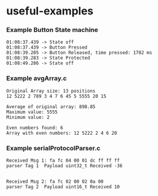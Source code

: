 # useful-examples

### Example Button State machine

```
01:08:37.439 -> State off
01:08:37.439 -> Button Pressed
01:08:39.205 -> Button Released, time pressed: 1782 ms
01:08:39.283 -> State Protected
01:08:49.286 -> State off
```


### Example avgArray.c
```
Original Array size: 13 positions
12 5222 2 789 3 4 7 6 45 5 5555 20 15 

Average of original array: 898.85
Maximum value: 5555
Minimum value: 2

Even numbers found: 6
Array with even numbers: 12 5222 2 4 6 20 
```

### Example serialProtocolParser.c

```
Received Msg 1: fa fc 04 00 01 dc ff ff ff 
parser Tag 1  Payload uint32_t Received -36 


Received Msg 2: fa fc 02 00 02 0a 00 
parser Tag 2  Payload uint16_t Received 10 
```

